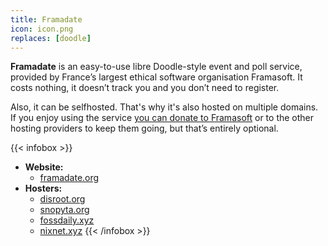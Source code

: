 ```yaml
---
title: Framadate
icon: icon.png
replaces: [doodle]
---
```


**Framadate** is an easy-to-use libre Doodle-style event and poll service, provided by France’s largest ethical software organisation Framasoft. It costs nothing, it doesn’t track you and you don’t need to register.

Also, it can be selfhosted. That's why it's also hosted on multiple domains. If you enjoy using the service [you can donate to Framasoft][frama-donate] or to the other hosting providers to keep them going, but that’s entirely optional.

{{< infobox >}}
- **Website:** 
    - [framadate.org](https://framadate.org/)
- **Hosters:**
    - [disroot.org](https://poll.disroot.org/)
    - [snopyta.org](https://poll.snopyta.org/)
    - [fossdaily.xyz](https://poll.fossdaily.xyz/)
    - [nixnet.xyz](https://poll.nixnet.xyz/)
{{< /infobox >}}

[frama-donate]: https://soutenir.framasoft.org/en/